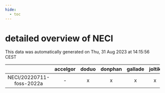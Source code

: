 ```yaml
---
hide:
  - toc
---
```


detailed overview of NECI
=========================


This data was automatically generated on Thu, 31 Aug 2023 at 14:15:56 CEST  

| |accelgor|doduo|donphan|gallade|joltik|skitty|swalot|victini|
| :---: | :---: | :---: | :---: | :---: | :---: | :---: | :---: | :---: |
|NECI/20220711-foss-2022a|-|x|x|x|x|x|x|x|
